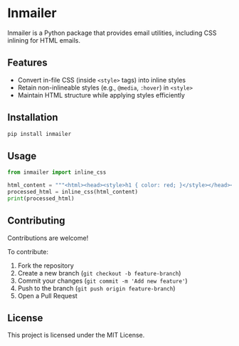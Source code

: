 # Inmailer

Inmailer is a Python package that provides email utilities, including CSS inlining for HTML emails.

## Features
- Convert in-file CSS (inside `<style>` tags) into inline styles
- Retain non-inlineable styles (e.g., `@media`, `:hover`) in `<style>`
- Maintain HTML structure while applying styles efficiently

## Installation
```sh
pip install inmailer
```

## Usage

```python
from inmailer import inline_css

html_content = """<html><head><style>h1 { color: red; }</style></head><body><h1>Hello</h1></body></html>"""
processed_html = inline_css(html_content)
print(processed_html)
```

## Contributing
Contributions are welcome! 

To contribute:
1. Fork the repository
2. Create a new branch (`git checkout -b feature-branch`)
3. Commit your changes (`git commit -m 'Add new feature'`)
4. Push to the branch (`git push origin feature-branch`)
5. Open a Pull Request

## License
This project is licensed under the MIT License.
